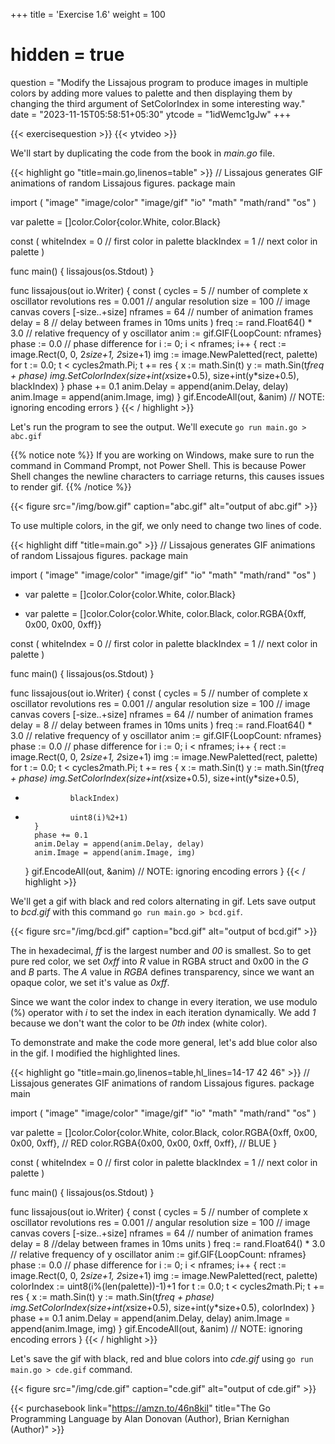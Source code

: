 +++
title = 'Exercise 1.6'
weight = 100
# hidden = true
question = "Modify the Lissajous program to produce images in multiple colors by adding more values to palette and then displaying them by changing the third argument of SetColorIndex in some interesting way."
date = "2023-11-15T05:58:51+05:30"
ytcode = "1idWemc1gJw"
+++

{{< exercisequestion >}}
{{< ytvideo >}}

We'll start by duplicating the code from the book in *main.go* file.

{{< highlight go "title=main.go,linenos=table" >}}
// Lissajous generates GIF animations of random Lissajous figures.
package main

import (
    "image"
    "image/color"
    "image/gif"
    "io"
    "math"
    "math/rand"
    "os"
)

var palette = []color.Color{color.White, color.Black}

const (
    whiteIndex = 0 // first color in palette
    blackIndex = 1 // next color in palette
)

func main() {
    lissajous(os.Stdout)
}

func lissajous(out io.Writer) {
    const (
        cycles  = 5     // number of complete x oscillator revolutions
        res     = 0.001 // angular resolution
        size    = 100   // image canvas covers [-size..+size]
        nframes = 64    // number of animation frames
        delay   = 8     // delay between frames in 10ms units
    )
    freq := rand.Float64() * 3.0 // relative frequency of y oscillator
    anim := gif.GIF{LoopCount: nframes}
    phase := 0.0 // phase difference
    for i := 0; i < nframes; i++ {
        rect := image.Rect(0, 0, 2*size+1, 2*size+1)
        img := image.NewPaletted(rect, palette)
        for t := 0.0; t < cycles*2*math.Pi; t += res {
            x := math.Sin(t)
            y := math.Sin(t*freq + phase)
            img.SetColorIndex(size+int(x*size+0.5), size+int(y*size+0.5),
                blackIndex)
        }
        phase += 0.1
        anim.Delay = append(anim.Delay, delay)
        anim.Image = append(anim.Image, img)
    }
    gif.EncodeAll(out, &anim) // NOTE: ignoring encoding errors
}
{{< / highlight >}}

Let's run the program to see the output. We'll execute `go run main.go > abc.gif`

{{% notice note %}}
If you are working on Windows, make sure to run the command in Command Prompt, not Power Shell. This is because Power Shell changes the newline characters to carriage returns, this causes issues to render gif.
{{% /notice %}}

{{< figure src="/img/bow.gif" caption="abc.gif" alt="output of abc.gif" >}}

To use multiple colors, in the gif, we only need to change two lines of code. 

{{< highlight diff "title=main.go" >}}
// Lissajous generates GIF animations of random Lissajous figures.
package main

import (
    "image"
    "image/color"
    "image/gif"
    "io"
    "math"
    "math/rand"
    "os"
)

- var palette = []color.Color{color.White, color.Black}
+ var palette = []color.Color{color.White, color.Black, color.RGBA{0xff, 0x00, 0x00, 0xff}}

const (
    whiteIndex = 0 // first color in palette
    blackIndex = 1 // next color in palette
)

func main() {
    lissajous(os.Stdout)
}

func lissajous(out io.Writer) {
    const (
        cycles  = 5     // number of complete x oscillator revolutions
        res     = 0.001 // angular resolution
        size    = 100   // image canvas covers [-size..+size]
        nframes = 64    // number of animation frames
        delay   = 8     // delay between frames in 10ms units
    )
    freq := rand.Float64() * 3.0 // relative frequency of y oscillator
    anim := gif.GIF{LoopCount: nframes}
    phase := 0.0 // phase difference
    for i := 0; i < nframes; i++ {
        rect := image.Rect(0, 0, 2*size+1, 2*size+1)
        img := image.NewPaletted(rect, palette)
        for t := 0.0; t < cycles*2*math.Pi; t += res {
            x := math.Sin(t)
            y := math.Sin(t*freq + phase)
            img.SetColorIndex(size+int(x*size+0.5), size+int(y*size+0.5),
-               blackIndex)
+               uint8(i)%2+1)
        }
        phase += 0.1
        anim.Delay = append(anim.Delay, delay)
        anim.Image = append(anim.Image, img)
    }
    gif.EncodeAll(out, &anim) // NOTE: ignoring encoding errors
}
{{< / highlight >}}

We'll get a gif with black and red colors alternating in gif. Lets save output to *bcd.gif* with this command `go run main.go > bcd.gif`.

{{< figure src="/img/bcd.gif" caption="bcd.gif" alt="output of bcd.gif" >}}

The in hexadecimal, *ff* is the largest number and *00* is smallest. So to get pure red color, we set *0xff* into *R* value in RGBA struct and 0x00 in the *G* and *B* parts. The *A* value in *RGBA* defines transparency, since we want an opaque color, we set it's value as *0xff*.

Since we want the color index to change in every iteration, we use modulo (%) operator with *i* to set the index in each iteration dynamically. We add *1* because we don't want the color to be *0th* index (white color).

To demonstrate and make the code more general, let's add blue color also in the gif. I modified the highlighted lines.

{{< highlight go "title=main.go,linenos=table,hl_lines=14-17 42 46" >}}
// Lissajous generates GIF animations of random Lissajous figures.
package main

import (
	"image"
	"image/color"
	"image/gif"
	"io"
	"math"
	"math/rand"
	"os"
)

var palette = []color.Color{color.White, color.Black,
	color.RGBA{0xff, 0x00, 0x00, 0xff}, // RED
	color.RGBA{0x00, 0x00, 0xff, 0xff}, // BLUE
}

const (
	whiteIndex = 0 // first color in palette
	blackIndex = 1 // next color in palette
)

func main() {
	lissajous(os.Stdout)
}

func lissajous(out io.Writer) {
	const (
		cycles  = 5     // number of complete x oscillator revolutions
		res     = 0.001 // angular resolution
		size    = 100   // image canvas covers [-size..+size]
		nframes = 64    // number of animation frames
		delay   = 8     //delay between frames in 10ms units
	)
	freq := rand.Float64() * 3.0 // relative frequency of y oscillator
	anim := gif.GIF{LoopCount: nframes}
	phase := 0.0 // phase difference
	for i := 0; i < nframes; i++ {
		rect := image.Rect(0, 0, 2*size+1, 2*size+1)
		img := image.NewPaletted(rect, palette)
        colorIndex := uint8(i%(len(palette))-1)+1
		for t := 0.0; t < cycles*2*math.Pi; t += res {
			x := math.Sin(t)
			y := math.Sin(t*freq + phase)
			img.SetColorIndex(size+int(x*size+0.5), size+int(y*size+0.5), colorIndex)
		}
		phase += 0.1
		anim.Delay = append(anim.Delay, delay)
		anim.Image = append(anim.Image, img)
	}
	gif.EncodeAll(out, &anim) // NOTE: ignoring encoding errors
}
{{< / highlight >}}

Let's save the gif with black, red and blue colors into *cde.gif* using `go run main.go > cde.gif` command.

{{< figure src="/img/cde.gif" caption="cde.gif" alt="output of cde.gif" >}}

{{< purchasebook link="https://amzn.to/46n8kiI" title="The Go Programming Language by Alan Donovan (Author), Brian Kernighan (Author)" >}}